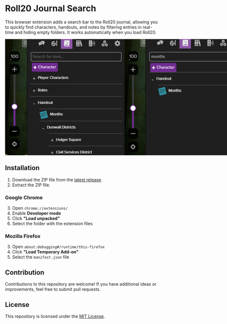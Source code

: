 # Roll20 Journal Search

This browser extension adds a search bar to the Roll20 journal, allowing you to quickly find characters, handouts, and notes by filtering entries in real-time and hiding empty folders. It works automatically when you load Roll20.

<div style="display: flex;">
  <img src="assets/searchBarDarkEmpty.png" alt="Search Bar Dark Empty" />
  <img src="assets/searchBarDarkFilled.png" alt="Search Bar Dark Filled" />
</div>

## Installation
1. Download the ZIP file from the [latest release](https://github.com/Wholffe/Roll20JournalSearch/releases).
2. Extract the ZIP file.

### Google Chrome
3. Open `chrome://extensions/`
4. Enable **Developer mode**
5. Click **"Load unpacked"**
6. Select the folder with the extension files

### Mozilla Firefox
3. Open `about:debugging#/runtime/this-firefox`
4. Click **"Load Temporary Add-on"**
5. Select the `manifest.json` file

## Contribution

Contributions to this repository are welcome! If you have additional ideas or improvements, feel free to submit pull requests.

## License

This repository is licensed under the [MIT License](./LICENSE).